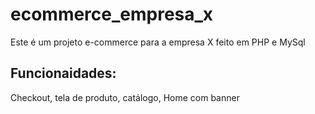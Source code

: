 # ecommerce_empresa_x
Este é um projeto e-commerce para a empresa X feito em PHP e MySql

## Funcionaidades:

Checkout, tela de produto, catálogo, Home com banner

